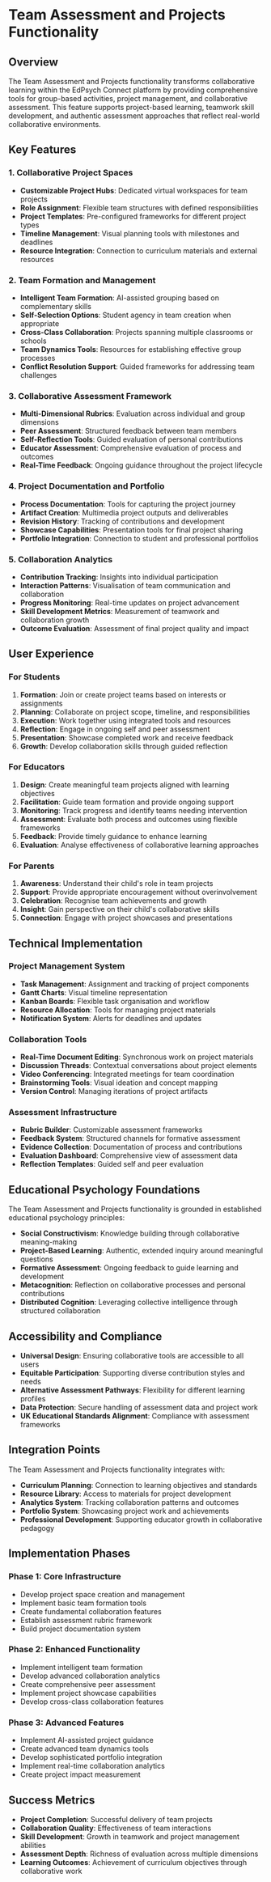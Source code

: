 # Team Assessment and Projects Functionality

## Overview

The Team Assessment and Projects functionality transforms collaborative learning within the EdPsych Connect platform by providing comprehensive tools for group-based activities, project management, and collaborative assessment. This feature supports project-based learning, teamwork skill development, and authentic assessment approaches that reflect real-world collaborative environments.

## Key Features

### 1. Collaborative Project Spaces

- **Customizable Project Hubs**: Dedicated virtual workspaces for team projects
- **Role Assignment**: Flexible team structures with defined responsibilities
- **Project Templates**: Pre-configured frameworks for different project types
- **Timeline Management**: Visual planning tools with milestones and deadlines
- **Resource Integration**: Connection to curriculum materials and external resources

### 2. Team Formation and Management

- **Intelligent Team Formation**: AI-assisted grouping based on complementary skills
- **Self-Selection Options**: Student agency in team creation when appropriate
- **Cross-Class Collaboration**: Projects spanning multiple classrooms or schools
- **Team Dynamics Tools**: Resources for establishing effective group processes
- **Conflict Resolution Support**: Guided frameworks for addressing team challenges

### 3. Collaborative Assessment Framework

- **Multi-Dimensional Rubrics**: Evaluation across individual and group dimensions
- **Peer Assessment**: Structured feedback between team members
- **Self-Reflection Tools**: Guided evaluation of personal contributions
- **Educator Assessment**: Comprehensive evaluation of process and outcomes
- **Real-Time Feedback**: Ongoing guidance throughout the project lifecycle

### 4. Project Documentation and Portfolio

- **Process Documentation**: Tools for capturing the project journey
- **Artifact Creation**: Multimedia project outputs and deliverables
- **Revision History**: Tracking of contributions and development
- **Showcase Capabilities**: Presentation tools for final project sharing
- **Portfolio Integration**: Connection to student and professional portfolios

### 5. Collaboration Analytics

- **Contribution Tracking**: Insights into individual participation
- **Interaction Patterns**: Visualisation of team communication and collaboration
- **Progress Monitoring**: Real-time updates on project advancement
- **Skill Development Metrics**: Measurement of teamwork and collaboration growth
- **Outcome Evaluation**: Assessment of final project quality and impact

## User Experience

### For Students

1. **Formation**: Join or create project teams based on interests or assignments
2. **Planning**: Collaborate on project scope, timeline, and responsibilities
3. **Execution**: Work together using integrated tools and resources
4. **Reflection**: Engage in ongoing self and peer assessment
5. **Presentation**: Showcase completed work and receive feedback
6. **Growth**: Develop collaboration skills through guided reflection

### For Educators

1. **Design**: Create meaningful team projects aligned with learning objectives
2. **Facilitation**: Guide team formation and provide ongoing support
3. **Monitoring**: Track progress and identify teams needing intervention
4. **Assessment**: Evaluate both process and outcomes using flexible frameworks
5. **Feedback**: Provide timely guidance to enhance learning
6. **Evaluation**: Analyse effectiveness of collaborative learning approaches

### For Parents

1. **Awareness**: Understand their child's role in team projects
2. **Support**: Provide appropriate encouragement without overinvolvement
3. **Celebration**: Recognise team achievements and growth
4. **Insight**: Gain perspective on their child's collaborative skills
5. **Connection**: Engage with project showcases and presentations

## Technical Implementation

### Project Management System

- **Task Management**: Assignment and tracking of project components
- **Gantt Charts**: Visual timeline representation
- **Kanban Boards**: Flexible task organisation and workflow
- **Resource Allocation**: Tools for managing project materials
- **Notification System**: Alerts for deadlines and updates

### Collaboration Tools

- **Real-Time Document Editing**: Synchronous work on project materials
- **Discussion Threads**: Contextual conversations about project elements
- **Video Conferencing**: Integrated meetings for team coordination
- **Brainstorming Tools**: Visual ideation and concept mapping
- **Version Control**: Managing iterations of project artifacts

### Assessment Infrastructure

- **Rubric Builder**: Customizable assessment frameworks
- **Feedback System**: Structured channels for formative assessment
- **Evidence Collection**: Documentation of process and contributions
- **Evaluation Dashboard**: Comprehensive view of assessment data
- **Reflection Templates**: Guided self and peer evaluation

## Educational Psychology Foundations

The Team Assessment and Projects functionality is grounded in established educational psychology principles:

- **Social Constructivism**: Knowledge building through collaborative meaning-making
- **Project-Based Learning**: Authentic, extended inquiry around meaningful questions
- **Formative Assessment**: Ongoing feedback to guide learning and development
- **Metacognition**: Reflection on collaborative processes and personal contributions
- **Distributed Cognition**: Leveraging collective intelligence through structured collaboration

## Accessibility and Compliance

- **Universal Design**: Ensuring collaborative tools are accessible to all users
- **Equitable Participation**: Supporting diverse contribution styles and needs
- **Alternative Assessment Pathways**: Flexibility for different learning profiles
- **Data Protection**: Secure handling of assessment data and project work
- **UK Educational Standards Alignment**: Compliance with assessment frameworks

## Integration Points

The Team Assessment and Projects functionality integrates with:

- **Curriculum Planning**: Connection to learning objectives and standards
- **Resource Library**: Access to materials for project development
- **Analytics System**: Tracking collaboration patterns and outcomes
- **Portfolio System**: Showcasing project work and achievements
- **Professional Development**: Supporting educator growth in collaborative pedagogy

## Implementation Phases

### Phase 1: Core Infrastructure

- Develop project space creation and management
- Implement basic team formation tools
- Create fundamental collaboration features
- Establish assessment rubric framework
- Build project documentation system

### Phase 2: Enhanced Functionality

- Implement intelligent team formation
- Develop advanced collaboration analytics
- Create comprehensive peer assessment
- Implement project showcase capabilities
- Develop cross-class collaboration features

### Phase 3: Advanced Features

- Implement AI-assisted project guidance
- Create advanced team dynamics tools
- Develop sophisticated portfolio integration
- Implement real-time collaboration analytics
- Create project impact measurement

## Success Metrics

- **Project Completion**: Successful delivery of team projects
- **Collaboration Quality**: Effectiveness of team interactions
- **Skill Development**: Growth in teamwork and project management abilities
- **Assessment Depth**: Richness of evaluation across multiple dimensions
- **Learning Outcomes**: Achievement of curriculum objectives through collaborative work
